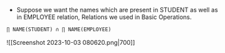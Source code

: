 - Suppose we want the names which are present in STUDENT as well as in EMPLOYEE relation, Relations we used in Basic Operations.

```sql
∏ NAME(STUDENT) ∩ ∏ NAME(EMPLOYEE)
```

![[Screenshot 2023-10-03 080620.png|700]]


